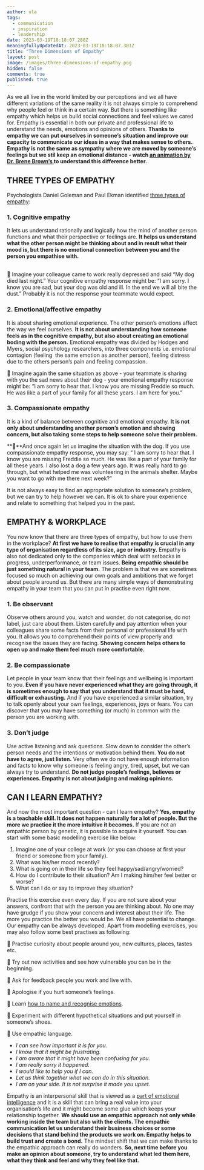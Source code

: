 ```yaml
---
author: ula
tags:
  - communication
  - inspiration
  - leadership
date: 2023-03-19T18:18:07.288Z
meaningfullyUpdatedAt: 2023-03-19T18:18:07.301Z
title: "Three Dimensions of Empathy"
layout: post
image: /images/three-dimensions-of-empathy.png
hidden: false
comments: true
published: true
---
```

As we all live in the world limited by our perceptions and we all have different variations of the same reality it is not always simple to comprehend why people feel or think in a certain way. But there is something like empathy which helps us build social connections and feel values we cared for. Empathy is essential in both our private and professional life to understand the needs, emotions and opinions of others. **Thanks to empathy we can put ourselves in someone’s situation and improve our capacity to communicate our ideas in a way that makes sense to others. Empathy is not the same as sympathy where we are moved by someone’s feelings but we stil keep an emotional distance - watch [an animation by Dr. Brene Brown’s ](https://www.youtube.com/watch?v=KZBTYViDPlQ)to understand this difference better.** 

<YouTubeEmbed url='https://www.youtube.com/watch?v=KZBTYViDPlQ' />

## **THREE TYPES OF EMPATHY** 

Psychologists Daniel Goleman and Paul Ekman identified [three types of empathy](https://www.youtube.com/watch?v=WdDVvLEKoc8): 

### 1. **Cognitive empathy**

It lets us understand rationally and logically how the mind of another person functions and what their perspective or feelings are. **It helps us understand what the other person might be thinking about and in result what their mood is, but there is no emotional connection between you and the person you empathise with.** 

\
📍 Imagine your colleague came to work really depressed and said “My dog died last night.” Your cognitive empathy response might be: “I am sorry. I know you are sad, but your dog was old and ill. In the end we will all bite the dust.” Probably it is not the response your teammate would expect.

### 2. **Emotional/affective empathy**

It is about sharing emotional experience. The other person’s emotions affect the way we feel ourselves. **It is not about understanding how someone feels as in the cognitive empathy, but also about creating an emotional boding with the person.** Emotional empathy was divided by Hodges and Myers, social psychology researchers, into three components i.e. emotional contagion (feeling  the same emotion as another person), feeling distress due to the others person’s pain and feeling compassion. 

📍 Imagine again the same situation as above - your teammate is sharing with you the sad news about their dog - your emotional empathy response might be: “I am sorry to hear that. I know you are missing Freddie so much. He was like a part of your family for all these years. I am here for you.”

### 3. **Compassionate empathy**

It is a kind of balance between cognitive and emotional empathy. **It is not only about understanding another person’s emotion and showing concern, but also taking some steps to help someone solve their problem.** 

**📍**And once again let us imagine the situation with the dog. If you use compassionate empathy response, you may say: “ I am sorry to hear that. I know you are missing Freddie so much. He was like a part of your family for all these years. I also lost a dog a few years ago. It was really hard to go through, but what helped me was volunteering in the animals shelter. Maybe you want to go with me there next week?” 

It is not always easy to find an appropriate solution to someone’s problem, but we can try to help however we can. It is ok to share your experience and relate to something that helped you in the past. 

<GiphyEmbed url='https://giphy.com/clips/DuncanvilleFOX-fox-foxtv-duncanville-Mqpmtpn8OYBZodvF9g' />

## **EMPATHY & WORKPLACE**

You now know that there are three types of empathy, but how to use them in the workplace? **At first we have to realise that empathy is crucial in any type of organisation regardless of its size, age or industry.** Empathy is also not dedicated only to the companies which deal with setbacks in progress, underperformance, or team issues. **Being empathic should be just something natural in your team.** The problem is that we are sometimes focused so much on achieving our own goals and ambitions that we forget about people around us. But there are many simple ways of demonstrating empathy in your team that you can put in practise even right now.

### 1. **Be observant**

Observe others around you, watch and wonder, do not categorise, do not label, just care about them. Listen carefully and pay attention when your colleagues share some facts from their personal or professional life with you. It allows you to comprehend their points of view properly and recognise the issues they are facing. **Showing concern helps others to open up and make them feel much more comfortable.**

<GiphyEmbed url='https://giphy.com/gifs/betplus-bet-plus-real-husbands-of-hollywood-BhZacnk7mGZQFhtGTZ' />

### 2. **Be compassionate**

Let people in your team know that their feelings and wellbeing is important to you. **Even if you have never experienced what they are going through, it is sometimes enough to say that you understand that it must be hard, difficult or exhausting.** And if you have experienced a similar situation, try to talk openly about your own feelings, experiences, joys or fears. You can discover that you may have something (or much) in common with the person you are working with.

### 3. **Don’t judge**

Use active listening and ask questions. Slow down to consider the other’s person needs and the intentions or motivation behind them. **You do not have to agree, just listen.** Very often we do not have enough information and facts to know why someone is feeling angry, tired, upset, but we can always try to understand. **Do not judge people’s feelings, believes or experiences. Empathy is not about judging and making opinions.** 

## **CAN I LEARN EMPATHY?** 

<GiphyEmbed url='https://giphy.com/gifs/salih-whatever-loading-salih-Hys63WZ4UHlAc' />

And now the most important question - can I learn empathy? **Yes, empathy is a teachable skill.  It does not happen naturally for a lot of people. But the more we practice it the more intuitive it becomes.** If you are not an empathic person by genetic, it is possible to acquire it yourself. You can start with some basic modelling exercise like below:

1. Imagine one of your college at work (or you can choose at first your friend or someone from your family). 
2. What was his/her mood recently?
3. What is going on in their life so they feel happy/sad/angry/worried?
4. How do I contribute to their situation? Am I making him/her feel better or worse? 
5. What can I do or say to improve they situation?

Practise this exercise even every day. If you are not sure about your answers, confront that with the person you are thinking about. No one may have grudge if you show your concern and interest about their life. The more you practice the better you would be. We all have potential to change. Our empathy can be always developed. Apart from modelling exercises, you may also follow some best practises as following:

🧡 Practise curiosity about people around you, new cultures, places, tastes etc.  

🧡 Try out new activities and see how vulnerable you can be in the beginning. 

🧡 Ask for feedback people you work and live with. 

🧡 Apologise if you hurt someone’s feelings.  

🧡 Learn [how to name and recognise emotions](https://advice.theshineapp.com/articles/struggling-to-name-how-you-feel-try-using-this-wheel/).

<YouTubeEmbed url='https://youtu.be/ZxfJicfyCdg' />

🧡 Experiment with different hypothetical situations and put yourself in someone’s shoes. 

🧡 Use empathic language.

* *I can see how important it is for you.* 
* *I know that it might be frustrating.* 
* *I am aware that it might have been confusing for you.* 
* *I am really sorry it happened.* 
* *I would like to help you if I can.* 
* *Let us think together what we can do in this situation.* 
* *I am on your side. It is not surprise it made you upset.* 

Empathy is an interpersonal skill that is viewed as a [part of emotional intelligence](http://search.proquest.com/docview/1112231766?pq-origsite=gscholar) and it is a skill that can bring a real value into your organisation’s life and it might become some glue which keeps your relationship together. **We should use an empathic approach not only while working inside the team but also with the clients. The empathic communication let us understand their business choices or some decisions that stand behind the products we work on. Empathy helps to build trust and create a bond.** The mindset shift that we can make thanks to the empathic approach can really do wonders. **So, next time before you make an opinion about someone, try to understand what led them here, what they think and feel and why they feel like that.**
